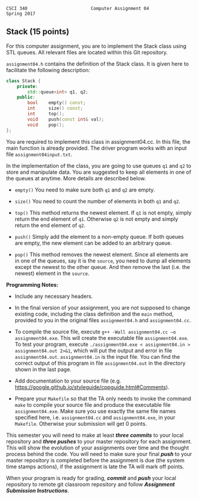 	CSCI 340						Computer Assignment 04	             Spring 2017<h2>Stack (15 points)</h2>

For this computer assignment, you are to implement the Stack class using STL queues. All relevant files are located within this Git repository. 
`assignment04.h` contains the definition of the Stack class. It is given here to facilitate the following description:```c++
class Stack {    private:        std::queue<int> q1, q2;    public:        bool 	empty() const;        int 	size() const;        int 	top();        void 	push(const int& val);        void 	pop();};```You are required to implement this class in assignment04.cc. In this file, the main function is already provided. The driver program works with an input file `assignment04input.txt`.

In the implementation of the class, you are going to use queues `q1` and `q2` to store and manipulate data. You are suggested to keep all elements in one of the queues at anytime. More details are described below.

* `empty()` You need to make sure both `q1` and `q2` are empty.* `size()` You need to count the number of elements in both `q1` and `q2`.* `top()` This method returns the newest element. If `q1` is not empty, simply return the end element of `q1`. Otherwise `q2` is not empty and simply return the end element of `q2`. * `push()` Simply add the element to a non-empty queue. If both queues are empty, the new element can be added to an arbitrary queue.* `pop()` This method removes the newest element. Since all elements are in one of the queues, say it is the `source`, you need to dump all elements except the newest to the other queue. And then remove the last (i.e. the newest) element in the `source`.

**Programming Notes:*** Include any necessary headers. * In the final version of your assignment, you are not supposed to change existing code, including the class definition and the `main` method, provided to you in the original files `assignment04.h` and `assignment04.cc`. * To compile the source file, execute `g++ -Wall assignment04.cc –o assignment04.exe`.  This will create the executable file `assignment04.exe`. To test your program, execute `./assignment04.exe < assignment04.in > assignment04.out 2>&1`, which will put the output and error in file `assignment04.out`. `assignment04.in` is the input file. You can find the correct output of this program in file `assignment04.out` in the directory shown in the last page.* Add documentation to your source file (e.g. https://google.github.io/styleguide/cppguide.html#Comments).* Prepare your `Makefile` so that the TA only needs to invoke the command `make` to compile your source file and produce the executable file `assignment04.exe`.  Make sure you use exactly the same file names specified here, i.e. `assignment04.cc` and `assignment04.exe`, in your `Makefile`. Otherwise your submission will get 0 points.This semester you will need to make at least ***three commits*** to your local repository and ***three pushes*** to your master repository for each assignment. This will show the evolution of your assignments over time and the thought process behind the code. You will need to make sure your final ***push*** to your master repository is completed before the assignment is due (the system time stamps actions), if the assignment is late the TA will mark off points.

When your program is ready for grading, ***commit*** and ***push*** your local repository to remote git classroom repository and follow _**Assignment Submission Instructions**_. 
